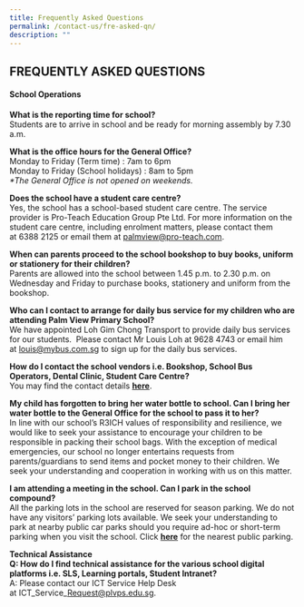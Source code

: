 ```yaml
---
title: Frequently Asked Questions
permalink: /contact-us/fre-asked-qn/
description: ""
---
```

## FREQUENTLY ASKED QUESTIONS

#### School Operations

**What is the reporting time for school?** <br>
Students are to arrive in school and be ready for morning assembly by 7.30 a.m.

**What is the office hours for the General Office?** <br>
Monday to Friday (Term time) : 7am to 6pm <br>
Monday to Friday (School holidays) : 8am to 5pm  <br>
_\*The General Office is not opened on weekends._

**Does the school have a student care centre?**   <br>
Yes, the school has a school-based student care centre. The service provider is Pro-Teach Education Group Pte Ltd. For more information on the student care centre, including enrolment matters, please contact them at 6388 2125 or email them at [palmview@pro-teach.com](mailto:palmview@pro-teach.com).   
  
**When can parents proceed to the school bookshop to buy books, uniform or stationery for their children?**   <br>
Parents are allowed into the school between 1.45 p.m. to 2.30 p.m. on Wednesday and Friday to purchase books, stationery and uniform from the bookshop.

**Who can I contact to arrange for daily bus service for my children who are attending Palm View Primary School?**   <br>
We have appointed Loh Gim Chong Transport to provide daily bus services for our students.  Please contact Mr Louis Loh at 9628 4743 or email him at [louis@mybus.com.sg](mailto:louis@mybus.com.sg) to sign up for the daily bus services.   
  
**How do I contact the school vendors i.e. Bookshop, School Bus Operators, Dental Clinic, Student Care Centre?** <br>
You may find the contact details **[here](/for-parents/service-providers/)**.

**My child has forgotten to bring her water bottle to school. Can I bring her water bottle to the General Office for the school to pass it to her?**   <br>
In line with our school’s R3ICH values of responsibility and resilience, we would like to seek your assistance to encourage your children to be responsible in packing their school bags. With the exception of medical emergencies, our school no longer entertains requests from parents/guardians to send items and pocket money to their children. We seek your understanding and cooperation in working with us on this matter.

**I am attending a meeting in the school. Can I park in the school compound?**   <br>
All the parking lots in the school are reserved for season parking. We do not have any visitors’ parking lots available. We seek your understanding to park at nearby public car parks should you require ad-hoc or short-term parking when you visit the school. Click **[here](https://palmviewpri.moe.edu.sg/for-parents/useful-information/parking-facilities-near-school)** for the nearest public parking.

**Technical Assistance**<br>
**Q: How do I find technical assistance for the various school digital platforms i.e. SLS, Learning portals, Student Intranet?** <br>
A: Please contact our ICT Service Help Desk at ICT\_Service\_Request@plvps.edu.sg.